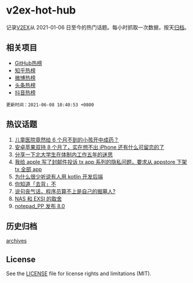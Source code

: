 # v2ex-hot-hub

 记录[V2EX](https://www.v2ex.com/)从 2021-01-06 日至今的热门话题。每小时抓取一次数据，按天[归档](archives)。
 
 ## 相关项目

- [GitHub热榜](https://github.com/snaildev/github-hot-hub)
- [知乎热榜](https://github.com/snaildev/zhihu-hot-hub)
- [微博热榜](https://github.com/snaildev/weibo-hot-hub)
- [头条热榜](https://github.com/snaildev/toutiao-hot-hub)
- [抖音热榜](https://github.com/snaildev/douyin-hot-hub)


 `更新时间：2021-06-08 10:40:53 +0800`

## 热议话题

1. [儿童医院竟然给 6 个月不到的小孩开中成药？](https://www.v2ex.com/t/781819)
1. [安卓苹果双持 8 个月了，实在想不出 iPhone 还有什么可留恋的了](https://www.v2ex.com/t/781943)
1. [分享一下北大学生在体制内工作五年的迷思](https://www.v2ex.com/t/781821)
1. [我给 apple 写了封邮件投诉 tx app 系列的隐私问题，要求从 appstore 下架 tx 全部 app](https://www.v2ex.com/t/781843)
1. [为什么很少听说有人用 kotlin 开发后端](https://www.v2ex.com/t/781828)
1. [你知道「去背」不](https://www.v2ex.com/t/781921)
1. [说句丧气话，程序员算不上是自己的掘墓人?](https://www.v2ex.com/t/781995)
1. [NAS 和 EXSI 的取舍](https://www.v2ex.com/t/781862)
1. [notepad_PP 发布 8.0](https://www.v2ex.com/t/781942)

## 历史归档

[archives](archives)

## License

See the [LICENSE](LICENSE) file for license rights and limitations (MIT).
